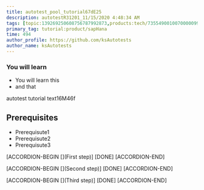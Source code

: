 ```yaml
---
title: autotest_pool_tutorial67dE25
description: autotestR31201_11/15/2020 4:48:34 AM
tags: [topic:139269250608756787992873,products:tech/73554900100700000996,tutorial:experience/advanced]
primary_tag: tutorial:product/sapHana
time: 494
author_profile: https://github.com/ksAutotests
author_name: ksAutotests
---
```

### You will learn
- You will learn this
- and that

autotest tutorial text16M46f

## Prerequisites
- Prerequisute1
- Prerequisute2
- Prerequisute3

[ACCORDION-BEGIN [](First step)]
[DONE]
[ACCORDION-END]

[ACCORDION-BEGIN [](Second step)]
[DONE]
[ACCORDION-END]

[ACCORDION-BEGIN [](Third step)]
[DONE]
[ACCORDION-END]

